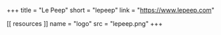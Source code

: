 +++
title = "Le Peep"
short = "lepeep"
link = "https://www.lepeep.com"

[[ resources ]]
    name = "logo"
    src = "lepeep.png"
+++
